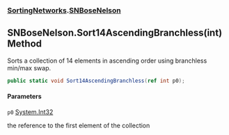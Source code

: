 ### [SortingNetworks](SortingNetworks.md 'SortingNetworks').[SNBoseNelson](SortingNetworks.SNBoseNelson.md 'SortingNetworks.SNBoseNelson')

## SNBoseNelson.Sort14AscendingBranchless(int) Method

Sorts a collection of 14 elements in ascending order using branchless min/max swap.

```csharp
public static void Sort14AscendingBranchless(ref int p0);
```
#### Parameters

<a name='SortingNetworks.SNBoseNelson.Sort14AscendingBranchless(int).p0'></a>

`p0` [System.Int32](https://docs.microsoft.com/en-us/dotnet/api/System.Int32 'System.Int32')

the reference to the first element of the collection